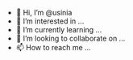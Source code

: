 - 👋 Hi, I’m @usinia
- 👀 I’m interested in ...
- 🌱 I’m currently learning ...
- 💞️ I’m looking to collaborate on ...
- 📫 How to reach me ...

<!---
usinia/usinia is a ✨ special ✨ repository because its `README.md` (this file) appears on your GitHub profile.
You can click the Preview link to take a look at your changes.
--->
